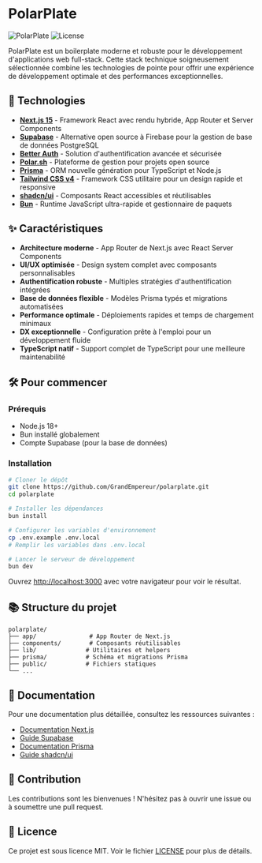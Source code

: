 # PolarPlate

![PolarPlate](https://img.shields.io/badge/PolarPlate-v1.0-blue)
![License](https://img.shields.io/badge/license-MIT-green)

PolarPlate est un boilerplate moderne et robuste pour le développement d'applications web full-stack. Cette stack technique soigneusement sélectionnée combine les technologies de pointe pour offrir une expérience de développement optimale et des performances exceptionnelles.

## 🚀 Technologies

- **[Next.js 15](https://nextjs.org/)** - Framework React avec rendu hybride, App Router et Server Components
- **[Supabase](https://supabase.com/)** - Alternative open source à Firebase pour la gestion de base de données PostgreSQL
- **[Better Auth](https://betterauth.io/)** - Solution d'authentification avancée et sécurisée
- **[Polar.sh](https://polar.sh/)** - Plateforme de gestion pour projets open source
- **[Prisma](https://www.prisma.io/)** - ORM nouvelle génération pour TypeScript et Node.js
- **[Tailwind CSS v4](https://tailwindcss.com/)** - Framework CSS utilitaire pour un design rapide et responsive
- **[shadcn/ui](https://ui.shadcn.com/)** - Composants React accessibles et réutilisables
- **[Bun](https://bun.sh/)** - Runtime JavaScript ultra-rapide et gestionnaire de paquets

## ✨ Caractéristiques

- **Architecture moderne** - App Router de Next.js avec React Server Components
- **UI/UX optimisée** - Design system complet avec composants personnalisables
- **Authentification robuste** - Multiples stratégies d'authentification intégrées
- **Base de données flexible** - Modèles Prisma typés et migrations automatisées
- **Performance optimale** - Déploiements rapides et temps de chargement minimaux
- **DX exceptionnelle** - Configuration prête à l'emploi pour un développement fluide
- **TypeScript natif** - Support complet de TypeScript pour une meilleure maintenabilité

## 🛠️ Pour commencer

### Prérequis

- Node.js 18+
- Bun installé globalement
- Compte Supabase (pour la base de données)

### Installation

```bash
# Cloner le dépôt
git clone https://github.com/GrandEmpereur/polarplate.git
cd polarplate

# Installer les dépendances
bun install

# Configurer les variables d'environnement
cp .env.example .env.local
# Remplir les variables dans .env.local

# Lancer le serveur de développement
bun dev
```

Ouvrez [http://localhost:3000](http://localhost:3000) avec votre navigateur pour voir le résultat.

## 📚 Structure du projet

```
polarplate/
├── app/               # App Router de Next.js
├── components/        # Composants réutilisables
├── lib/              # Utilitaires et helpers
├── prisma/           # Schéma et migrations Prisma
├── public/           # Fichiers statiques
└── ...
```

## 📝 Documentation

Pour une documentation plus détaillée, consultez les ressources suivantes :

- [Documentation Next.js](https://nextjs.org/docs)
- [Guide Supabase](https://supabase.com/docs)
- [Documentation Prisma](https://www.prisma.io/docs)
- [Guide shadcn/ui](https://ui.shadcn.com/docs)

## 🤝 Contribution

Les contributions sont les bienvenues ! N'hésitez pas à ouvrir une issue ou à soumettre une pull request.

## 📄 Licence

Ce projet est sous licence MIT. Voir le fichier [LICENSE](LICENSE) pour plus de détails.
